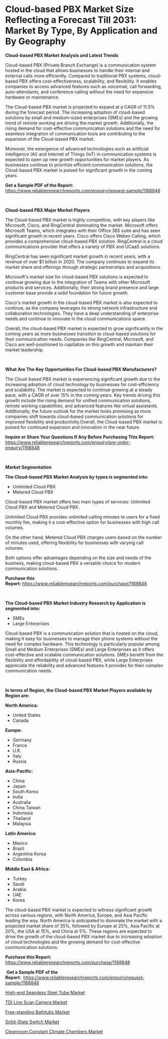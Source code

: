 <p><h1>Cloud-based PBX Market Size Reflecting a Forecast Till 2031: Market By Type, By Application and By Geography</h1></p><p><strong>Cloud-based PBX Market Analysis and Latest Trends</strong></p>
<p><p>Cloud-based PBX (Private Branch Exchange) is a communication system hosted in the cloud that allows businesses to handle their internal and external calls more efficiently. Compared to traditional PBX systems, cloud-based PBX offers cost-effectiveness, scalability, and flexibility. It enables companies to access advanced features such as voicemail, call forwarding, auto-attendants, and conference calling without the need for expensive hardware or maintenance.</p><p>The Cloud-based PBX market is projected to expand at a CAGR of 11.5% during the forecast period. The increasing adoption of cloud-based solutions by small and medium-sized enterprises (SMEs) and the growing trend of remote working are driving the market growth. Additionally, the rising demand for cost-effective communication solutions and the need for seamless integration of communication tools are contributing to the expansion of the Cloud-based PBX market.</p><p>Moreover, the emergence of advanced technologies such as artificial intelligence (AI) and Internet of Things (IoT) in communication systems is expected to open up new growth opportunities for market players. As businesses continue to prioritize efficient communication solutions, the Cloud-based PBX market is poised for significant growth in the coming years.</p></p>
<p><strong>Get a Sample PDF of the Report:&nbsp;</strong> <a href="https://www.reliableresearchreports.com/enquiry/request-sample/1168848">https://www.reliableresearchreports.com/enquiry/request-sample/1168848</a></p>
<p>&nbsp;</p>
<p><strong>Cloud-based PBX Major Market Players</strong></p>
<p><p>The Cloud-based PBX market is highly competitive, with key players like Microsoft, Cisco, and RingCentral dominating the market. Microsoft offers Microsoft Teams, which integrates with their Office 365 suite and has seen significant growth in recent years. Cisco offers Cisco Webex Calling, which provides a comprehensive cloud-based PBX solution. RingCentral is a cloud communications provider that offers a variety of PBX and UCaaS solutions.</p><p>RingCentral has seen significant market growth in recent years, with a revenue of over $1 billion in 2020. The company continues to expand its market share and offerings through strategic partnerships and acquisitions.</p><p>Microsoft's market size for cloud-based PBX solutions is expected to continue growing due to the integration of Teams with other Microsoft products and services. Additionally, their strong brand presence and large customer base provide a solid foundation for future growth.</p><p>Cisco's market growth in the cloud-based PBX market is also expected to continue, as the company leverages its strong network infrastructure and collaboration technologies. They have a deep understanding of enterprise needs and continue to innovate in the cloud communications space.</p><p>Overall, the cloud-based PBX market is expected to grow significantly in the coming years as more businesses transition to cloud-based solutions for their communication needs. Companies like RingCentral, Microsoft, and Cisco are well-positioned to capitalize on this growth and maintain their market leadership.</p></p>
<p>&nbsp;</p>
<p><strong>What Are The Key Opportunities For Cloud-based PBX Manufacturers?</strong></p>
<p><p>The Cloud-based PBX market is experiencing significant growth due to the increasing adoption of cloud technology by businesses for cost-efficiency and scalability. The market is expected to continue growing at a steady pace, with a CAGR of over 15% in the coming years. Key trends driving this growth include the rising demand for unified communication solutions, remote working capabilities, and advanced features like virtual assistants. Additionally, the future outlook for the market looks promising as more companies shift towards cloud-based communication solutions for improved flexibility and productivity.Overall, the Cloud-based PBX market is poised for continued expansion and innovation in the near future.</p></p>
<p><strong>Inquire or Share Your Questions If Any Before Purchasing This Report:</strong> <a href="https://www.reliableresearchreports.com/enquiry/pre-order-enquiry/1168848">https://www.reliableresearchreports.com/enquiry/pre-order-enquiry/1168848</a></p>
<p>&nbsp;</p>
<p><strong>Market Segmentation</strong></p>
<p><strong>The Cloud-based PBX Market Analysis by types is segmented into:</strong></p>
<p><ul><li>Unlimited Cloud PBX</li><li>Metered Cloud PBX</li></ul></p>
<p><p>Cloud-based PBX market offers two main types of services: Unlimited Cloud PBX and Metered Cloud PBX. </p><p>Unlimited Cloud PBX provides unlimited calling minutes to users for a fixed monthly fee, making it a cost-effective option for businesses with high call volumes. </p><p>On the other hand, Metered Cloud PBX charges users based on the number of minutes used, offering flexibility for businesses with varying call volumes. </p><p>Both options offer advantages depending on the size and needs of the business, making cloud-based PBX a versatile choice for modern communication solutions.</p></p>
<p><strong>Purchase this Report:&nbsp;</strong><a href="https://www.reliableresearchreports.com/purchase/1168848">https://www.reliableresearchreports.com/purchase/1168848</a></p>
<p>&nbsp;</p>
<p><strong>The Cloud-based PBX Market Industry Research by Application is segmented into:</strong></p>
<p><ul><li>SMEs</li><li>Large Enterprises</li></ul></p>
<p><p>Cloud-based PBX is a communication solution that is hosted on the cloud, making it easy for businesses to manage their phone systems without the need for complex hardware. This technology is particularly popular among Small and Medium Enterprises (SMEs) and Large Enterprises as it offers cost-effective and scalable communication solutions. SMEs benefit from the flexibility and affordability of cloud-based PBX, while Large Enterprises appreciate the reliability and advanced features it provides for their complex communication needs.</p></p>
<p>&nbsp;</p>
<p><strong>In terms of Region, the Cloud-based PBX Market Players available by Region are:</strong></p>
<p>
    <p> <strong> North America: </strong>
        <ul>
            <li>United States</li>
            <li>Canada</li>
        </ul>
        </p> 
    <p> <strong> Europe: </strong>
        <ul>
            <li>Germany</li>
            <li>France</li>
            <li>U.K.</li>
            <li>Italy</li>
            <li>Russia</li>
        </ul>
        </p> 
    <p> <strong> Asia-Pacific: </strong>
        <ul>
            <li>China</li>
            <li>Japan</li>
            <li>South Korea</li>
            <li>India</li>
            <li>Australia</li>
            <li>China Taiwan</li>
            <li>Indonesia</li>
            <li>Thailand</li>
            <li>Malaysia</li>
        </ul>
        </p> 
    <p> <strong> Latin America: </strong>
        <ul>
            <li>Mexico</li>
            <li>Brazil</li>
            <li>Argentina Korea</li>
            <li>Colombia</li>
        </ul>
        </p> 
    <p> <strong> Middle East & Africa: </strong>
        <ul>
            <li>Turkey</li>
            <li>Saudi</li>
            <li>Arabia</li>
            <li>UAE</li>
            <li>Korea</li>
        </ul>
    </p>
    </p>
<p><p>The cloud-based PBX market is expected to witness significant growth across various regions, with North America, Europe, and Asia Pacific leading the way. North America is anticipated to dominate the market with a projected market share of 35%, followed by Europe at 25%, Asia Pacific at 20%, the USA at 15%, and China at 5%. These regions are expected to drive the growth of the cloud-based PBX market due to increasing adoption of cloud technologies and the growing demand for cost-effective communication solutions.</p></p>
<p><strong>Purchase this Report: </strong><a href="https://www.reliableresearchreports.com/purchase/1168848">https://www.reliableresearchreports.com/purchase/1168848</a></p>
<p>&nbsp;<strong>Get a Sample PDF of the Report:&nbsp;&nbsp;</strong><a href="https://www.reliableresearchreports.com/enquiry/request-sample/1168848">https://www.reliableresearchreports.com/enquiry/request-sample/1168848</a></p>
<p><strong></strong></p>
<p><p><a href="https://lydian-appliance-61d.notion.site/High-end-Seamless-Steel-Tube-Market-Size-Reflecting-a-Forecast-Till-2031-Market-By-Type-By-Applica-c0c0130eb9e14b25bc38bff9a94e952b">High-end Seamless Steel Tube Market</a></p><p><a href="https://forested-sushi-9b0.notion.site/TDI-Line-Scan-Camera-Market-Research-Report-Reveals-The-Latest-Trends-And-Opportunities-of-this-Mark-1c44dc5866bc4c129d50fdefb88db5ff">TDI Line Scan Camera Market</a></p><p><a href="https://view.publitas.com/reportprime-1/free-standing-bathtubs-market-provides-a-comprehensive-analysis-including-a-macro-overview-of-the-market-as-well-as-micro-details-such-as-market-size-and-competitive-landscape/">Free-standing Bathtubs Market</a></p><p><a href="https://view.publitas.com/reportprime-1/solid-state-switch-market-size-focuses-on-market-dynamics-in-depth-analysis-and-future-projections-of-its-market-forecasted-for-period-from-2024-to-2031/">Solid-State Switch Market</a></p><p><a href="https://summer-dogwood-3e9.notion.site/Cleanroom-Constant-Climate-Chambers-Market-Size-Share-Trends-Analysis-Report-By-Application-Regi-98fa2fc5ace047019aafa4a3d3ca9556">Cleanroom Constant Climate Chambers Market</a></p></p>